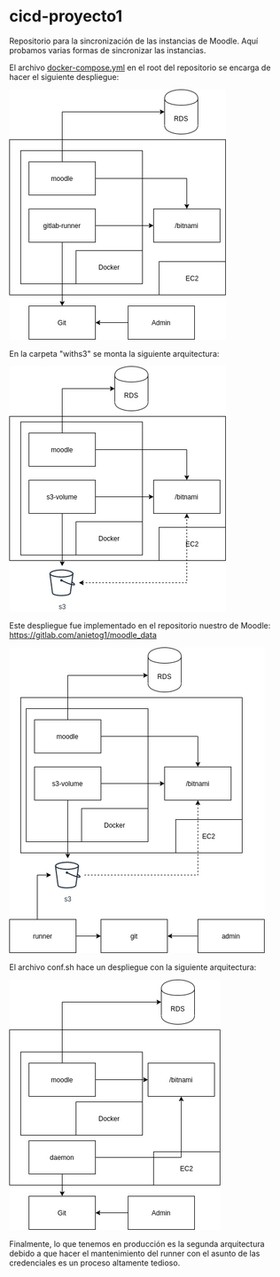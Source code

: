 # cicd-proyecto1

Repositorio para la sincronización de las instancias de Moodle. Aquí probamos varias formas de sincronizar las instancias.

El archivo [docker-compose.yml](docker-compose.yml) en el root del repositorio se encarga de hacer el siguiente despliegue:

![devops-V1](images/devops-V1.png)

En la carpeta "withs3" se monta la siguiente arquitectura:

![devops-V2](images/devops-V2.png)

Este despliegue fue implementado en el repositorio nuestro de Moodle: https://gitlab.com/anietog1/moodle_data

![devops-V3](images/devops-V3.png)

El archivo conf.sh hace un despliegue con la siguiente arquitectura:

![devops-V4](images/devops-V4.png)

Finalmente, lo que tenemos en producción es la segunda arquitectura debido a que hacer el mantenimiento del runner con el asunto de las credenciales es un proceso altamente tedioso.
